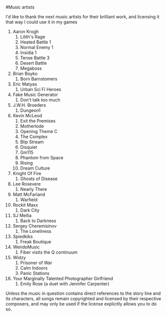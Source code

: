#Music artists

I'd like to thank the next music artists for their brilliant work, and licensing it that way I could use it in my games


1. Aaron Krogh
   1. Lilith's Rage
   1. Heated Battle 1
   1. Normal Enemy 1
   1. Insidia 1
   1. Tense Battle 3
   1. Desert Battle
   1. Megaboss
1. Brian Boyko
   1. Born Barnstomers
1. Eric Matyas
   1. Urban Sci Fi Heroes
1. Fake Music Generator
   1. Don't talk too much
1. J.W.H. Broeders
   1. Dungeon1
1. Kevin McLeod
   1. Exit the Premises
   1. Motherlode
   1. Opening Theme C
   1. The Complex
   1. Blip Stream
   1. Disquiet
   1. Gm115
   1. Phantom from Space
   1. Rising
   1. Dream Culture
1. Knight Of Fire
   1. Ghosts of Disease
1. Lee Rosevere
   1. Nearly There
1. Matt McFarland
   1. Warfield
1. Rockit Maxx
   1. Dark City
1. SJ Mellia
   1. Back to Darkness
1. Sergey Cheremisinov
   1. The Loneliness
1. Spiedkiks
   1. Freak Boutique
1. WeirdoMusic
   1. Fiber visits the Q continuum
1. Widzy
   1. Prisoner of War
   1. Calm Indoors
   1. Panic Stations
1. Your Marginally Talented Photographer Girlfriend
   1. Emily Rose (a duet with Jennifer Carpenter)



Unless the music in question contains direct references to the story line and its characters, all songs remain copyrighted and licensed by their respective composers, and may only be used if the license explicitly allows you to do so.
